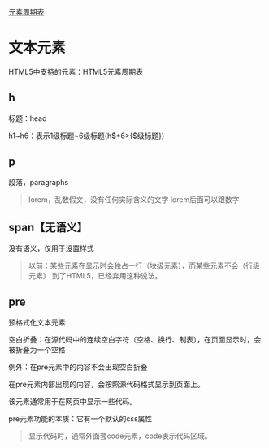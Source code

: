 [元素周期表](https://www.xuanfengge.com/funny/html5/element/)
# 文本元素

HTML5中支持的元素：HTML5元素周期表

## h

标题：head

h1~h6：表示1级标题~6级标题(h$*6>{$级标题})

## p

段落，paragraphs

> lorem，乱数假文，没有任何实际含义的文字 lorem后面可以跟数字

## span【无语义】

没有语义，仅用于设置样式

> 以前：某些元素在显示时会独占一行（块级元素），而某些元素不会（行级元素）
> 到了HTML5，已经弃用这种说法。

## pre

预格式化文本元素

空白折叠：在源代码中的连续空白字符（空格、换行、制表），在页面显示时，会被折叠为一个空格

例外：在pre元素中的内容不会出现空白折叠

在pre元素内部出现的内容，会按照源代码格式显示到页面上。

该元素通常用于在网页中显示一些代码。

pre元素功能的本质：它有一个默认的css属性

> 显示代码时，通常外面套code元素，code表示代码区域。